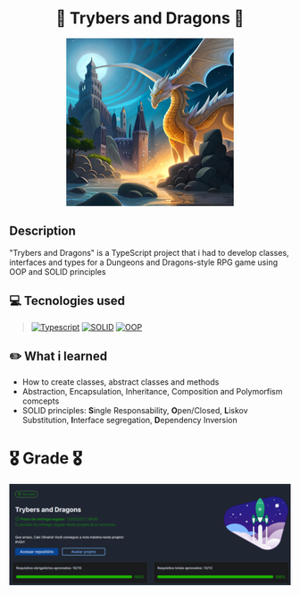 <h1 align="center">🎲  Trybers and Dragons  🐉</h1>

<div align='center'>
<img width='300' alt="dragon-img" src="./dragon.jpg">
</div>

## Description

<p>"Trybers and Dragons" is a TypeScript project that i had to develop classes, interfaces 
and types for a Dungeons and Dragons-style RPG game using OOP and SOLID principles</p>

## 💻 Tecnologies used
> [![Typescript][Typescript]][Typescript-url]
 [![SOLID][SOLID]][SOLID-url]
 [![OOP][OOP]][OOP-url]
 
## ✏️ What i learned

- How to create classes, abstract classes and methods
- Abstraction, Encapsulation, Inheritance, Composition and Polymorfism comcepts
- SOLID principles: <strong>S</strong>ingle Responsability, <strong>O</strong>pen/Closed, <strong>L</strong>iskov Substitution, <strong>I</strong>nterface segregation, <strong>D</strong>ependency Inversion

# 🎖️ Grade 🎖️

<div align='center'>
<img alt="dragon-grade-img" src="./dragons-grade.png">
</div>


[Typescript]: https://img.shields.io/badge/typescript-3178C6?style=for-the-badge&logo=typescript&logoColor=white
[Typescript-url]: https://www.typescriptlang.org

[SOLID]: https://img.shields.io/badge/SOLID-344e41?style=for-the-badge
[SOLID-url]: https://www.baeldung.com/solid-principles

[OOP]: https://img.shields.io/badge/OOP-3a0ca3?style=for-the-badge
[OOP-url]: https://developer.mozilla.org/en-US/docs/Learn/JavaScript/Objects/Object-oriented_programming
